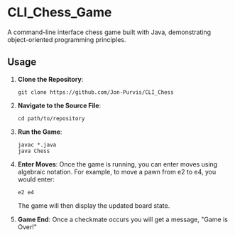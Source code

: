 # CLI_Chess_Game
 A command-line interface chess game built with Java, demonstrating object-oriented programming principles.

## Usage

1. **Clone the Repository**: 
   ```
   git clone https://github.com/Jon-Purvis/CLI_Chess
   ```

2. **Navigate to the Source File**: 
   ```
   cd path/to/repository
   ```

3. **Run the Game**: 
   ```
   javac *.java
   java Chess
   ```

4. **Enter Moves**: 
   Once the game is running, you can enter moves using algebraic notation. For example, to move a pawn from e2 to e4, you would enter:
   ```
   e2 e4
   ```
   The game will then display the updated board state.

5. **Game End**:
   Once a checkmate occurs you will get a message, "Game is Over!"

